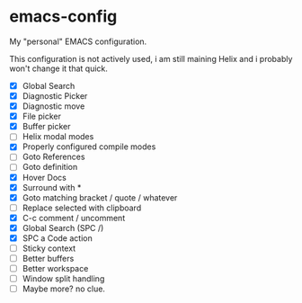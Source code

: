 # emacs-config

My "personal" EMACS configuration.

This configuration is not actively used, i am still maining Helix and i probably won't change it that quick.

- [x] Global Search
- [x] Diagnostic Picker
- [x] Diagnostic move
- [x] File picker
- [x] Buffer picker
- [ ] Helix modal modes
- [x] Properly configured compile modes
- [ ] Goto References
- [ ] Goto definition
- [x] Hover Docs
- [x] Surround with *
- [x] Goto matching bracket / quote / whatever
- [ ] Replace selected with clipboard
- [x] C-c comment / uncomment
- [x] Global Search (SPC /)
- [x] SPC a Code action
- [ ] Sticky context
- [ ] Better buffers
- [ ] Better workspace
- [ ] Window split handling
- [ ] Maybe more? no clue.
